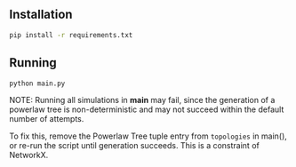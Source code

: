## Installation
```bash
pip install -r requirements.txt
```

## Running
```bash
python main.py
```

NOTE: Running all simulations in __main__ may fail, since the generation of a powerlaw
tree is non-deterministic and may not succeed within the default number of attempts.

To fix this, remove the Powerlaw Tree tuple entry from `topologies` in main(), or 
re-run the script until generation succeeds. This is a constraint of NetworkX.
